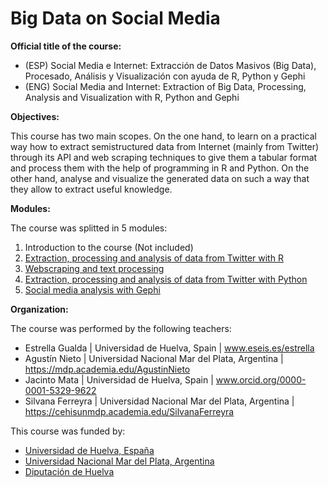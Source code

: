 # Big Data on Social Media

**Official title of the course:**
- (ESP) Social Media e Internet: Extracción de Datos Masivos (Big Data), Procesado, Análisis y Visualización con ayuda de R, Python y Gephi
- (ENG) Social Media and Internet: Extraction of Big Data, Processing, Analysis and Visualization with R, Python and Gephi

**Objectives:**

This course has two main scopes. On the one hand, to learn on a practical way how to extract semistructured data from Internet (mainly from Twitter) through its 
API and web scraping techniques to give them a tabular format and process them with the help of programming in R and Python. On the other hand, analyse and visualize
the generated data on such a way that they allow to extract useful knowledge.

**Modules:**

The course was splitted in 5 modules:

1. Introduction to the course (Not included)
2. [Extraction, processing and analysis of data from Twitter with R](https://github.com/AlvielD/BigData-en-RRSS/tree/master/M%C3%B3dulo%202%20-%20Extracci%C3%B3n%2C%20procesamiento%20y%20an%C3%A1lisis%20de%20Twitter%20con%20R)
3. [Webscraping and text processing](https://github.com/AlvielD/BigData-en-RRSS/tree/master/M%C3%B3dulo%203%20-%20WebScraping%20y%20tratamiento%20de%20texto)
4. [Extraction, processing and analysis of data from Twitter with Python](https://github.com/AlvielD/BigData-en-RRSS/tree/master/M%C3%B3dulo%204%20-%20Extracci%C3%B3n%2C%20procesamiento%20y%20an%C3%A1lisis%20de%20Twitter%20con%20Python)
5. [Social media analysis with Gephi](https://github.com/AlvielD/BigData-en-RRSS/tree/master/M%C3%B3dulo%205%20-%20An%C3%A1lisis%20de%20redes%20sociales%20con%20Gephi)

**Organization:**

The course was performed by the following teachers:

- Estrella Gualda | Universidad de Huelva, Spain |  www.eseis.es/estrella
- Agustín Nieto | Universidad Nacional Mar del Plata, Argentina | https://mdp.academia.edu/AgustinNieto
- Jacinto Mata | Universidad de Huelva, Spain | www.orcid.org/0000-0001-5329-9622
- Silvana Ferreyra | Universidad Nacional Mar del Plata, Argentina | https://cehisunmdp.academia.edu/SilvanaFerreyra

This course was funded by:
- [Universidad de Huelva, España](https://www.uhu.es/)
- [Universidad Nacional Mar del Plata, Argentina](https://www.mdp.edu.ar/)
- [Diputación de Huelva](https://www.diphuelva.es/)
